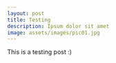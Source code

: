 ```yaml
---
layout: post
title: Testing
description: Ipsum dolor sit amet
image: assets/images/pic01.jpg
---
```



This is a testing post :)
